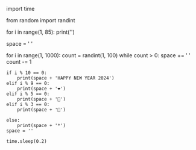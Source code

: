 
import time

from random import randint

for i in range(1, 85):
    print('')

space = ' '

for i in range(1, 1000):
    count = randint(1, 100)
    while count > 0:
        space += ' '
        count -= 1

    if i % 10 == 0:
        print(space + 'HAPPY NEW YEAR 2024')
    elif i % 9 == 0:
        print(space + '❤️')
    elif i % 5 == 0:
        print(space + '🎊')
    elif i % 3 == 0:
        print(space + '💫')

    else:
        print(space + '*')
    space = ''
    
    time.sleep(0.2)
   
